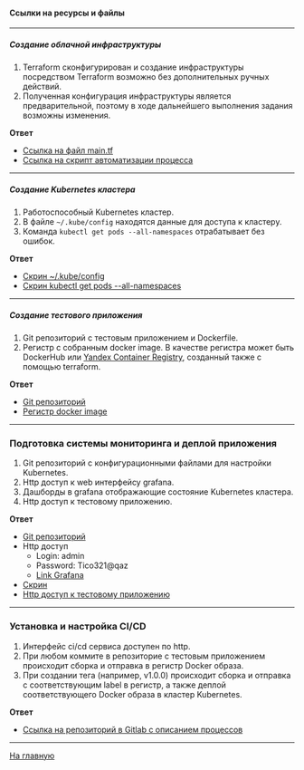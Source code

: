 #### Ссылки на ресурсы и файлы

---

##### Создание облачной инфраструктуры

1. Terraform сконфигурирован и создание инфраструктуры посредством Terraform возможно без дополнительных ручных действий.
2. Полученная конфигурация инфраструктуры является предварительной, поэтому в ходе дальнейшего выполнения задания возможны изменения.

**Ответ**

+ [Ссылка на файл main.tf](../infra/config/main.tf)
+ [Ссылка на скрипт автоматизации процесса](https://github.com/galtsev001/diplom-scripts)

---

##### Создание Kubernetes кластера

1. Работоспособный Kubernetes кластер.
2. В файле `~/.kube/config` находятся данные для доступа к кластеру.
3. Команда `kubectl get pods --all-namespaces` отрабатывает без ошибок.

**Ответ**

+ [Скрин ~/.kube/config](../kube/img/3.png)
+ [Скрин kubectl get pods --all-namespaces](../kube/img/2.png)

---

##### Создание тестового приложения

1. Git репозиторий с тестовым приложением и Dockerfile.
2. Регистр с собранным docker image. В качестве регистра может быть DockerHub или [Yandex Container Registry](https://cloud.yandex.ru/services/container-registry), созданный также с помощью terraform.

**Ответ**

+ [Git репозиторий](https://gitlab.com/galtsev001/diplom-test-app)
+ [Регистр docker image](https://gitlab.com/galtsev001/diplom-test-app/container_registry)

---

### Подготовка cистемы мониторинга и деплой приложения

1. Git репозиторий с конфигурационными файлами для настройки Kubernetes.
2. Http доступ к web интерфейсу grafana.
3. Дашборды в grafana отображающие состояние Kubernetes кластера.
4. Http доступ к тестовому приложению.

**Ответ**

+ [Git репозиторий](../kube/config/)
+ Http доступ 
    + Login: admin  
    + Password: Tico321@qaz
    + [Link Grafana](http://178.154.224.95:30000/)
+ [Скрин](../monitoring/img/3.png)
+ [Http доступ к тестовому приложению](http://178.154.224.95:30002)

---

### Установка и настройка CI/CD

1. Интерфейс ci/cd сервиса доступен по http.
2. При любом коммите в репозиторие с тестовым приложением происходит сборка и отправка в регистр Docker образа.
3. При создании тега (например, v1.0.0) происходит сборка и отправка с соответствующим label в регистр, а также деплой соответствующего Docker образа в кластер Kubernetes.

**Ответ**

+ [Ссылка на репозиторий в Gitlab c описанием процессов](https://gitlab.com/galtsev001/diplom-test-app)

---

[На главную](../README.md)